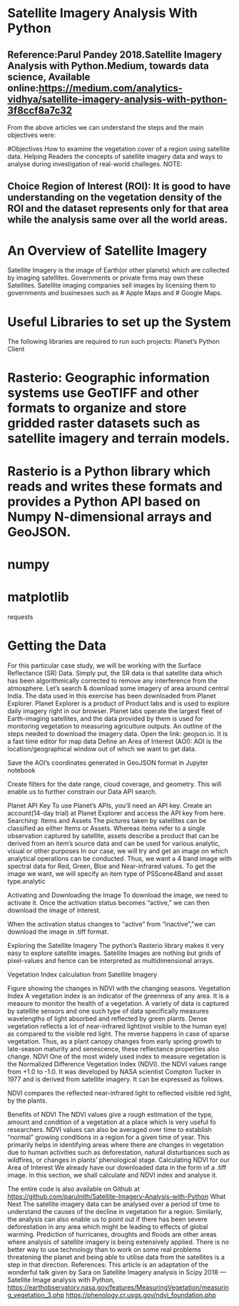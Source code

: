 # Satellite Imagery Analysis With Python
## Reference:Parul Pandey 2018.Satellite Imagery Analysis with Python.Medium, towards data science, Available online:https://medium.com/analytics-vidhya/satellite-imagery-analysis-with-python-3f8ccf8a7c32


From the above articles we can understand the steps and the main objectives were:

#Objectives
How to examine the vegetation cover of a region using satellite data. 
Helping Readers the concepts of satellite imagery data and ways to analyse during investigation of real-world challeges. 
NOTE: 
## Choice Region of Interest (ROI): It is good to have understanding on the vegetation density of the ROI and the dataset represents only for that area while the analysis same over all the world areas.

# An Overview of Satellite Imagery
Satellite Imagery is the image of Earth(or other planets) which are collected by imaging satellites. Governments or private firms may own these Satellites. Satellite imaging companies sell images by licensing them to governments and businesses such as # Apple Maps and # Google Maps.

# Useful Libraries to set up the System

The following libraries are required to run such projects: 
Planet’s Python Client
# Rasterio: Geographic information systems use GeoTIFF and other formats to organize and store gridded raster datasets such as satellite imagery and terrain models. 
# Rasterio is a Python library which reads and writes these formats and provides a Python API based on Numpy N-dimensional arrays and GeoJSON.
# numpy
# matplotlib
requests

# Getting the Data
For this particular case study, we will be working with the Surface Reflectance (SR) Data. Simply put, the SR data is that satellite data which has been algorithmically corrected to remove any interference from the atmosphere. Let’s search & download some imagery of area around central India.
The data used in this exercise has been downloaded from Planet Explorer. Planet Explorer is a product of Product labs and is used to explore daily imagery right in our browser. Planet labs operate the largest fleet of Earth-imaging satellites, and the data provided by them is used for monitoring vegetation to measuring agriculture outputs.
An outline of the steps needed to download the imagery data.
Open the link: geojson.io. It is a fast time editor for map data
Define an Area of Interest (AOI): AOI is the location/geographical window out of which we want to get data.

Save the AOI’s coordinates generated in GeoJSON format in Jupyter notebook

Create filters for the date range, cloud coverage, and geometry. This will enable us to further constrain our Data API search.

Planet API Key
To use Planet’s APIs, you’ll need an API key. Create an account(14-day trial) at Planet Explorer and access the API key from here.
Searching: Items and Assets
The pictures taken by satellites can be classified as either Items or Assets. Whereas items refer to a single observation captured by satellite, assets describe a product that can be derived from an item’s source data and can be used for various analytic, visual or other purposes
In our case, we will try and get an image on which analytical operations can be conducted. Thus, we want a 4 band image with spectral data for Red, Green, Blue and Near-infrared values. To get the image we want, we will specify an item type of PSScene4Band and asset type.analytic

Activating and Downloading the Image
To download the image, we need to activate it. Once the activation status becomes “active,” we can then download the image of interest.

When the activation status changes to “active” from “inactive”,”we can download the image in .tiff format.

Exploring the Satellite Imagery
The python’s Rasterio library makes it very easy to explore satellite images. Satellite Images are nothing but grids of pixel-values and hence can be interpreted as multidimensional arrays.

Vegetation Index calculation from Satellite Imagery

Figure showing the changes in NDVI with the changing seasons.
Vegetation Index
A vegetation index is an indicator of the greenness of any area. It is a measure to monitor the health of a vegetation. A variety of data is captured by satellite sensors and one such type of data specifically measures wavelengths of light absorbed and reflected by green plants.
Dense vegetation reflects a lot of near-infrared light(not visible to the human eye) as compared to the visible red light. The reverse happens in case of sparse vegetation. Thus, as a plant canopy changes from early spring growth to late-season maturity and senescence, these reflectance properties also change.
NDVI
One of the most widely used index to measure vegetation is the Normalized Difference Vegetation Index (NDVI). the NDVI values range from +1.0 to -1.0. It was developed by NASA scientist Compton Tucker in 1977 and is derived from satellite imagery. It can be expressed as follows.

NDVI compares the reflected near-infrared light to reflected visible red light, by the plants.

Benefits of NDVI
The NDVI values give a rough estimation of the type, amount and condition of a vegetation at a place which is very useful fo researchers.
NDVI values can also be averaged over time to establish “normal” growing conditions in a region for a given time of year. This primarily helps in identifying areas where there are changes in vegetation due to human activities such as deforestation, natural disturbances such as wildfires, or changes in plants’ phenological stage.
Calculating NDVI for our Area of Interest
We already have our downloaded data in the form of a .tiff image. In this section, we shall calculate and NDVI index and analyse it.

The entire code is also available on Github at https://github.com/parulnith/Satellite-Imagery-Analysis-with-Python
What Next
The satellite imagery data can be analysed over a period of time to understand the causes of the decline in vegetation for a region. Similarly, the analysis can also enable us to point out if there has been severe deforestation in any area which might be leading to effects of global warming. Prediction of hurricanes, droughts and floods are other areas where analysis of satellite imagery is being extensively applied. There is no better way to use technology than to work on some real problems threatening the planet and being able to utilise data from the satellites is a step in that direction.
References:
This article is an adaptation of the wonderful talk given by Sara on Satellite Imagery analysis in Scipy 2018 — Satellite Image analysis with Python,
https://earthobservatory.nasa.gov/features/MeasuringVegetation/measuring_vegetation_3.php
https://phenology.cr.usgs.gov/ndvi_foundation.php
